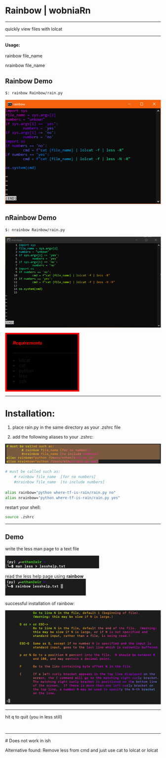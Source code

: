 # Rainbow | wobniaRn
<hr>
quickly view files with lolcat
<hr>
<h4>Usage:</h4>

<div style="font-size: 14px">
rainbow file_name

nrainbow file_name
</div>


## Rainbow Demo
```sh
$: rainbow Rainbow/rain.py
```


![Image rainbow source](screenshots/screenshot1.PNG)


## nRainbow Demo
```sh
$: nrainbow Rainbow/rain.py
```


![Image rainbow source](screenshots/screenshot2.png)

<div style="background-color: black; padding-left: 20px; padding-bottom: 20px; width: 15em; border-style: solid; border-width: 5px; border-color: red">
<h5 style="color: red;">Requirements</h5>
<hr style="color: red; color: red; background-color: red: height: 5px">
<bl>
<li>lolcat</li>
<li>cat</li>
<li>python</li>
<li>less</li>
<li>zsh</li>
</bl>
</div>


<hr>

<h1>Installation:</h1>

1. place rain.py in the same directory as your .zshrc file

2. add the following aliases to your .zshrc:


![Image Alt Text](screenshots/aliass.png)

```sh
# must be called such as:
	# rainbow file_name  [for no numbers]
	#nrainbow file_name  [to include numbers]

alias rainbow="python where-tf-is-rain/rain.py no"
alias nrainbow="python where-tf-is-rain/rain.py yes"
```

restart your shell:
```sh
source .zshrc
```
<hr>
<h2>Demo</h2>
write the less man page to a text file

![Image less help](screenshots/lesshelp.png)

read the less help page using <b>rainbow</b>
![Image rainbow go](screenshots/rainbowgo.png)

successful installation of rainbow:

![Image rainbow ran](screenshots/rainbowran.png)

<hr>

hit q to quit (you in less still)

<br>
<hr>
# Does not work in ish

Alternative found:
Remove less from cmd and just use cat to lolcat or lolcat 